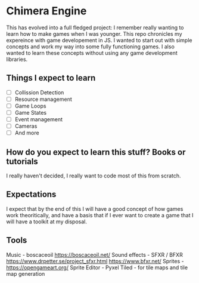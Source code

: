 # Chimera Engine

This has evolved into a full fledged project:
I remember really wanting to learn how to make games when I was younger. This repo chronicles my expereince with game developement in JS. I wanted to start out with simple concepts and work my way into some fully functioning games. I also wanted to learn these concepts without using any game development libraries.



## Things I expect to learn

- [ ] Collission Detection
- [ ] Resource management
- [ ] Game Loops
- [ ] Game States
- [ ] Event management
- [ ] Cameras
- [ ] And more

## How do you expect to learn this stuff? Books or tutorials

I really haven't decided, I really want to code most of this from scratch.

## Expectations

I expect that by the end of this I will have a good concept of how games work theoritically, and have a basis that if I ever want to create a game that I will have a toolkit at my disposal.

## Tools

 Music - boscaceoil https://boscaceoil.net/
 Sound effects - SFXR / BFXR https://www.drpetter.se/project_sfxr.html https://www.bfxr.net/
 Sprites - https://opengameart.org/
 Sprite Editor - Pyxel
 Tiled - for tile maps and tile map generation



